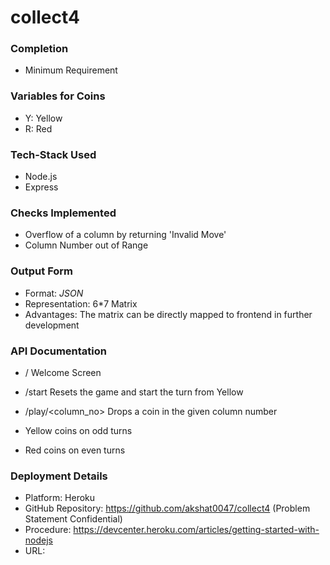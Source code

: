 # collect4

### Completion
- Minimum Requirement


### Variables for Coins
- Y: Yellow
- R: Red


### Tech-Stack Used
- Node.js
- Express


### Checks Implemented
- Overflow of a column by returning 'Invalid Move'
- Column Number out of Range


### Output Form
- Format: *JSON*
- Representation: 6*7 Matrix
- Advantages: The matrix can be directly mapped to frontend in further development


### API Documentation
- /
Welcome Screen

- /start
Resets the game and start the turn from Yellow

- /play/<column_no>
Drops a coin in the given column number
- Yellow coins on odd turns
- Red coins on even turns


### Deployment Details
- Platform: Heroku
- GitHub Repository: https://github.com/akshat0047/collect4 (Problem Statement Confidential)
- Procedure: https://devcenter.heroku.com/articles/getting-started-with-nodejs
- URL: 